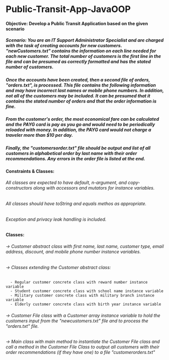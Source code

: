 # Public-Transit-App-JavaOOP

#### Objective: Develop a Public Transit Application based on the given scenario

##### Scenario: You are an IT Support Administrator Specialist and are charged with the task of creating accounts for new customers. "newCustomers.txt" contains the information on each line needed for each new customer. The total number of customers is the first line in the file and can be presumed as correctly formatted and has the stated number of customers. 

##### Once the accounts have been created, then a second file of orders, "orders.txt", is processed. This file contains the following information and may have incorrect last names or mobile phone numbers. In addition, not all of the customers may be included. It can be presumed that it contains the stated number of orders and that the order information is fine. 

##### From the customer's order, the most economical fare can be calculated and the PAYG card is pay as you go and would need to be periodically reloaded with money. In addition, the PAYG card would not charge a traveler more than $10 per day. 

##### Finally, the "customersorder.txt" file should be output and list of all customers in alphabetical order by last name with their order recommendations. Any errors in the order file is listed at the end. 

#### Constraints & Classes: 

###### All classes are expected to have default, n-argument, and copy-constructors along with accessors and mutators for instance variables. 
###### All classes should have toString and equals methos as appropriate.
###### Exception and privacy leak handling is included.

#### Classes: 

###### -> Customer abstract class with first name, last name, customer type, email address, discount, and mobile phone number instance variables. 
###### -> Classes extending the Customer abstract class: 
      - Regular customer concrete class with reward number instance variable
      - Student customer concrete class with school name instance variable
      - Military customer concrete class with military branch instance variable
      - Elderly customer concrete class with birth year instance variable
###### -> Customer File class with a Customer array instance variable to hold the customers input from the "newcustomers.txt" file and to process the "orders.txt" file.

###### -> Main class with main method to instantiate the Customer File class and call a method in the Customer File Class to output all customers with their order recommendations (if they have one) to a file "customerorders.txt"
